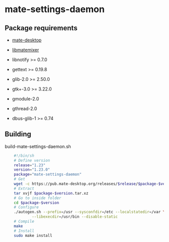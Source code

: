 # mate-settings-daemon

## Package requirements

  * [mate-desktop](mate-desktop.md)

  * [libmatemixer](libmatemixer.md)

  * libnotify >= 0.7.0

  * gettext >= 0.19.8

  * glib-2.0 >= 2.50.0

  * gtk+-3.0 >= 3.22.0

  * gmodule-2.0

  * gthread-2.0

  * dbus-glib-1 >= 0.74

## Building

build-mate-settings-daemon.sh

```bash
    #!/bin/sh
    # Define version
    release="1.23"
    version="1.23.0"
    package="mate-settings-daemon"
    # Get
    wget -c https://pub.mate-desktop.org/releases/$release/$package-$version.tar.xz
    # Extract
    tar xvjf $package-$version.tar.xz
    # Go to inside folder
    cd $package-$version
    # Configure
    ./autogen.sh --prefix=/usr --sysconfdir=/etc --localstatedir=/var \
            --libexecdir=/usr/bin --disable-static
    # Compile
    make
    # Install
    sudo make install
```
